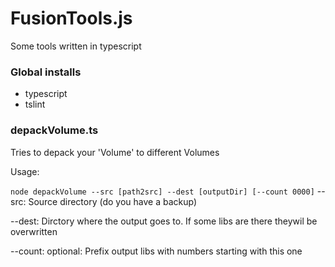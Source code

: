 # FusionTools.js
Some tools written in typescript

### Global installs
* typescript
* tslint

### depackVolume.ts
Tries to depack your 'Volume' to different Volumes

Usage:

``node depackVolume --src [path2src] --dest [outputDir] [--count 0000]``
--src: Source directory (do you have a backup)

--dest: Dirctory where the output goes to. If some libs are there theywil be overwritten

--count: optional: Prefix output libs with numbers starting with this one
 
